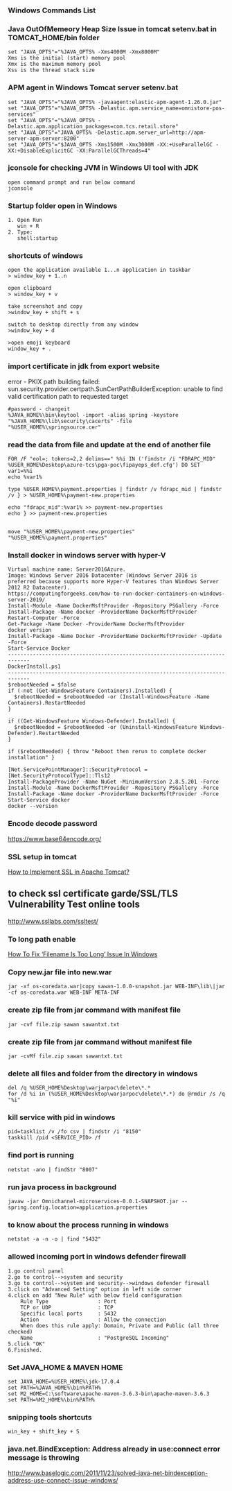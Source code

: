 ### Windows Commands List

### Java OutOfMemeory Heap Size Issue in tomcat setenv.bat in TOMCAT_HOME/bin folder

```
set "JAVA_OPTS"="%JAVA_OPTS% -Xms4000M -Xmx8000M"
Xms is the initial (start) memory pool
Xmx is the maximum memory pool
Xss is the thread stack size
```

### APM agent in Windows Tomcat server setenv.bat

```
set "JAVA_OPTS"="%JAVA_OPTS% -javaagent:elastic-apm-agent-1.26.0.jar"
set "JAVA_OPTS"="%JAVA_OPTS% -Delastic.apm.service_name=omnistore-pos-services"
set "JAVA_OPTS"="%JAVA_OPTS% -Delastic.apm.application_packages=com.tcs.retail.store"
set "JAVA_OPTS"="JAVA_OPTS% -Delastic.apm.server_url=http://apm-server-apm-server:8200"
set "JAVA_OPTS"="$JAVA_OPTS -Xms1500M -Xmx3000M -XX:+UseParallelGC -XX:+DisableExplicitGC -XX:ParallelGCThreads=4"
```

### jconsole for checking JVM in Windows UI tool with JDK

```
open command prompt and run below command
jconsole
```

### Startup folder open in Windows

```
1. Open Run 
   win + R
2. Type:
   shell:startup
```

### shortcuts of windows

```
open the application available 1...n application in taskbar 
> window_key + 1..n 

open clipboard 
> window_key + v

take screenshot and copy
>window_key + shift + s

switch to desktop directly from any window
>window_key + d

>open emoji keyboard
window_key + .
```

### import certificate in jdk from export website

error - PKIX path building failed: sun.security.provider.certpath.SunCertPathBuilderException: unable to find valid certification path to requested target

```
#password - changeit
%JAVA_HOME%\bin\keytool -import -alias spring -keystore  "%JAVA_HOME%\lib\security\cacerts" -file "%USER_HOME%\springsource.cer"
```

### read the data from file and update at the end of another file

```
FOR /F "eol=; tokens=2,2 delims==" %%i IN ('findstr /i "FDRAPC_MID" %USER_HOME%Desktop\azure-tcs\pga-poc\fipayeps_def.cfg') DO SET var1=%%i
echo %var1%

type %USER_HOME%\payment.properties | findstr /v fdrapc_mid | findstr /v } > %USER_HOME%\payment-new.properties

echo "fdrapc_mid":%var1% >> payment-new.properties
echo } >> payment-new.properties 


move "%USER_HOME%\payment-new.properties" "%USER_HOME%\payment.properties"
```

### Install docker in windows server with hyper-V

```
Virtual machine name: Server2016Azure.
Image: Windows Server 2016 Datacenter (Windows Server 2016 is preferred because supports more Hyper-V features than Windows Server 2012 R2 Datacenter).
https://computingforgeeks.com/how-to-run-docker-containers-on-windows-server-2019/
Install-Module -Name DockerMsftProvider -Repository PSGallery -Force
Install-Package -Name docker -ProviderName DockerMsftProvider
Restart-Computer -Force
Get-Package -Name Docker -ProviderName DockerMsftProvider
docker version
Install-Package -Name Docker -ProviderName DockerMsftProvider -Update -Force
Start-Service Docker
-----------------------------------------------------------------------------
DockerInstall.ps1
-----------------------------------------------------------------------------
$rebootNeeded = $false
if (-not (Get-WindowsFeature Containers).Installed) {
  $rebootNeeded = $rebootNeeded -or (Install-WindowsFeature -Name Containers).RestartNeeded
}

if ((Get-WindowsFeature Windows-Defender).Installed) {
  $rebootNeeded = $rebootNeeded -or (Uninstall-WindowsFeature Windows-Defender).RestartNeeded
}

if ($rebootNeeded) { throw "Reboot then rerun to complete docker installation" }

[Net.ServicePointManager]::SecurityProtocol = [Net.SecurityProtocolType]::Tls12
Install-PackageProvider -Name NuGet -MinimumVersion 2.8.5.201 -Force
Install-Module -Name DockerMsftProvider -Repository PSGallery -Force
Install-Package -Name docker -ProviderName DockerMsftProvider -Force
Start-Service docker  
docker --version
```

### Encode decode password

https://www.base64encode.org/

### SSL setup in tomcat

[How to Implement SSL in Apache Tomcat?](http://geekflare.com/tomcat-ssl-guide/)

## to check ssl certificate garde/SSL/TLS Vulnerability Test online tools

http://www.ssllabs.com/ssltest/

### To long path enable

[How To Fix &#8216;Filename Is Too Long&#8217; Issue In Windows](http://helpdeskgeek.com/how-to/how-to-fix-filename-is-too-long-issue-in-windows/)

### Copy new.jar file into new.war

```
jar -xf os-coredata.war|copy sawan-1.0.0-snapshot.jar WEB-INF\lib\|jar -cf os-coredata.war WEB-INF META-INF
```

### create zip file from jar command with manifest file

```
jar -cvf file.zip sawan sawantxt.txt
```

### create zip file from jar command without manifest file

```
jar -cvMf file.zip sawan sawantxt.txt
```

### delete all files and folder from the directory in windows

```
del /q %USER_HOME%Desktop\warjarpoc\delete\*.*
for /d %i in (%USER_HOME%Desktop\warjarpoc\delete\*.*) do @rmdir /s /q "%i"
```

### kill service with pid in windows

```
pid=tasklist /v /fo csv | findstr /i "8150"
taskkill /pid <SERVICE_PID> /f
```

### find port is running

```
netstat -ano | findStr "8007"
```

### run java process in background

```
javaw -jar Omnichannel-microservices-0.0.1-SNAPSHOT.jar --spring.config.location=application.properties
```

### to know about the process running in windows

```
netstat -a -n -o | find "5432"
```

### allowed incoming port in windows defender  firewall

```
1.go control panel
2.go to control-->system and security
3.go to control-->system and security-->windows defender firewall
3.click on "Advanced Setting" option in left side corner
4.click on add "New Rule" with below field configuration
    Rule Type                : Port 
    TCP or UDP               : TCP
    Specific local ports     : 5432
    Action                   : Allow the connection
    When does this rule apply: Domain, Private and Public (all three checked)
    Name                     : "PostgreSQL Incoming"
5.click "OK" 
6.Finished.
```

### Set JAVA_HOME & MAVEN HOME

```
set JAVA_HOME=%USER_HOME%\jdk-17.0.4
set PATH=%JAVA_HOME%\bin%PATH%
set M2_HOME=C:\software\apache-maven-3.6.3-bin\apache-maven-3.6.3
set PATH=%M2_HOME%\bin%PATH%
```

### snipping tools shortcuts

```
win_key + shift_key + S
```

### java.net.BindException: Address already in use:connect error message is throwing

http://www.baselogic.com/2011/11/23/solved-java-net-bindexception-address-use-connect-issue-windows/
